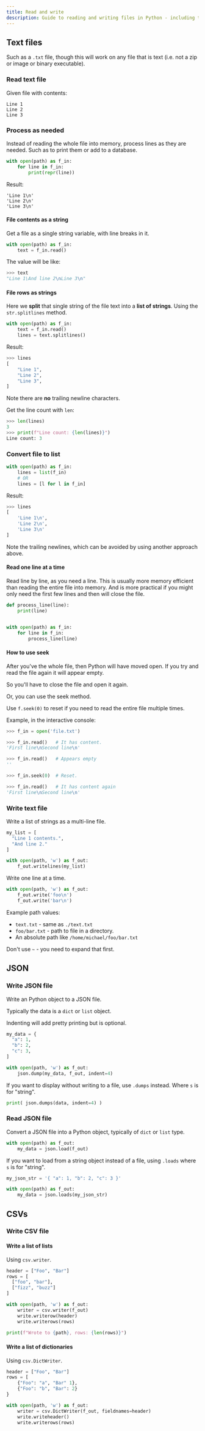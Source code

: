 ```yaml
---
title: Read and write
description: Guide to reading and writing files in Python - including text, JSON and CSVs
---
```



## Text files

Such as a `.txt` file, though this will work on any file that is text (i.e. not a zip or image or binary executable).

### Read text file

Given file with contents:

```
Line 1
Line 2
Line 3
```

### Process as needed

Instead of reading the whole file into memory, process lines as they are needed. Such as to print them or add to a database.

```python
with open(path) as f_in:
    for line in f_in:
        print(repr(line))
```

Result:

```
'Line 1\n'
'Line 2\n'
'Line 3\n'
```

#### File contents as a string

Get a file as a single string variable, with line breaks in it.

```python
with open(path) as f_in:
    text = f_in.read()
```

The value will be like:

```python
>>> text
"Line 1\And line 2\nLine 3\n"
```

#### File rows as strings

Here we **split** that single string of the file text into a **list of strings**. Using the `str.splitlines` method.

```python
with open(path) as f_in:
    text = f_in.read()
    lines = text.splitlines()
```

Result:

```python
>>> lines
[
    "Line 1",
    "Line 2",
    "Line 3",
]
```

Note there are **no** trailing newline characters.

Get the line count with `len`:

```python
>>> len(lines)
3
>>> print(f"Line count: {len(lines)}")
Line count: 3
```

### Convert file to list

```python
with open(path) as f_in:
    lines = list(f_in)
    # OR
    lines = [l for l in f_in]
```

Result:

```python
>>> lines
[
    'Line 1\n', 
    'Line 2\n', 
    'Line 3\n'
]
```

Note the trailing newlines, which can be avoided by using another approach above.

#### Read one line at a time

Read line by line, as you need a line. This is usually more memory efficient than reading the entire file into memory. And is more practical if you might only need the first few lines and then will close the file.

```python
def process_line(line):
    print(line)


with open(path) as f_in:
    for line in f_in:
        process_line(line)
```

#### How to use seek

After you've the whole file, then Python will have moved open. If you try and read the file again it will appear empty.

So you'll have to close the file and open it again.

Or, you can use the seek method.

Use `f.seek(0)` to reset if you need to read the entire file multiple times.

Example, in the interactive console:

```python
>>> f_in = open('file.txt')

>>> f_in.read()   # It has content.
'First line\nSecond line\n'

>>> f_in.read()   # Appears empty
''

>>> f_in.seek(0)  # Reset.

>>> f_in.read()   # It has content again
'First line\nSecond line\n'
```

### Write text file

Write a list of strings as a multi-line file.

```python
my_list = [
  "Line 1 contents.", 
  "And line 2."
]

with open(path, 'w') as f_out:
    f_out.writelines(my_list)
```

Write one line at a time.

```python
with open(path, 'w') as f_out:
    f_out.write('foo\n')
    f_out.write('bar\n')
```

Example path values:

- `text.txt` - same as `./text.txt`
- `foo/bar.txt` - path to file in a directory.
- An absolute path like `/home/michael/foo/bar.txt`

Don't use `~` - you need to expand that first.


## JSON

### Write JSON file

Write an Python object to a JSON file. 

Typically the data is a `dict` or `list` object.

Indenting will add pretty printing but is optional.

```python
my_data = {
  "a": 1,
  "b": 2,
  "c": 3,
]

with open(path, 'w') as f_out:
    json.dump(my_data, f_out, indent=4)
```

If you want to display without writing to a file, use `.dumps` instead. Where `s` is for "string".

```python
print( json.dumps(data, indent=4) )
```

### Read JSON file

Convert a JSON file into a Python object, typically of `dict` or `list` type.

```python
with open(path) as f_out:
    my_data = json.load(f_out)
```

If you want to load from a string object instead of a file, using `.loads` where `s` is for "string".

```python
my_json_str = '{ "a": 1, "b": 2, "c": 3 }'

with open(path) as f_out:
    my_data = json.loads(my_json_str)
```



## CSVs

### Write CSV file

#### Write a list of lists

Using `csv.writer`.

```python
header = ["Foo", "Bar"]
rows = [
  ["foo", "bar"],
  ["fizz", "buzz"]
]

with open(path, 'w') as f_out:
    writer = csv.writer(f_out)
    write.writerow(header)
    write.writerows(rows)
    
print(f"Wrote to {path}, rows: {len(rows)}")
```

#### Write a list of dictionaries

Using `csv.DictWriter`.

```python
header = ["Foo", "Bar"]
rows = [
    {"Foo": "a", "Bar" 1},
    {"Foo": "b", "Bar": 2}
}

with open(path, 'w') as f_out:
    writer = csv.DictWriter(f_out, fieldnames=header)
    write.writeheader()
    write.writerows(rows)
```
